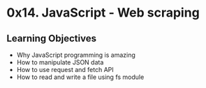 # 0x14. JavaScript - Web scraping

## Learning Objectives
- Why JavaScript programming is amazing
- How to manipulate JSON data
- How to use request and fetch API
- How to read and write a file using fs module
